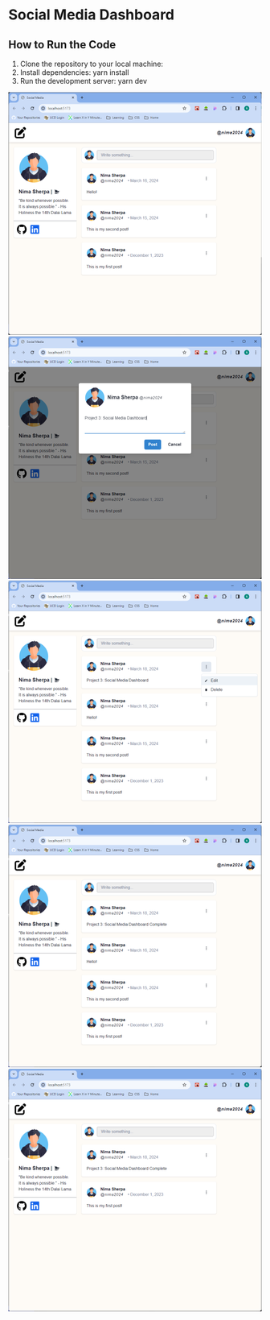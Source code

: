 # Social Media Dashboard

## How to Run the Code

1. Clone the repository to your local machine:
2. Install dependencies: yarn install
3. Run the development server: yarn dev

![Main](src/demo/Main%20Dashboard.png)
![Post](src/demo/Post.png)
![Icon](src/demo/Edit%20Delete.png)
![Edit](src/demo/Edit%20done.png)
![Delete](src/demo/Delete.png)
